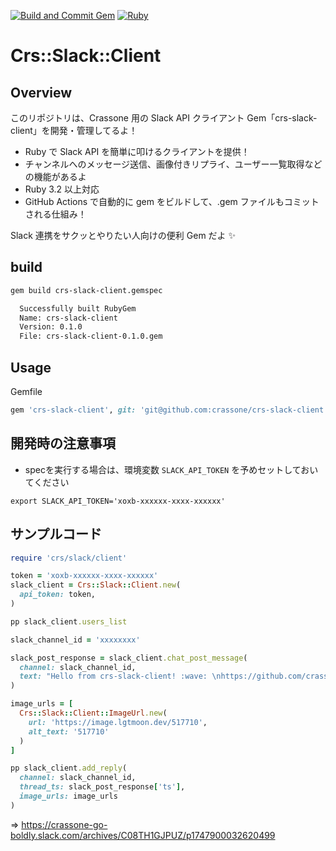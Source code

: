 [![Build and Commit Gem](https://github.com/crassone/crs-slack-client/actions/workflows/build-and-commit-gem.yml/badge.svg)](https://github.com/crassone/crs-slack-client/actions/workflows/build-and-commit-gem.yml)
[![Ruby](https://github.com/crassone/crs-slack-client/actions/workflows/main.yml/badge.svg)](https://github.com/crassone/crs-slack-client/actions/workflows/main.yml)

# Crs::Slack::Client

## Overview

このリポジトリは、Crassone 用の Slack API クライアント Gem「crs-slack-client」を開発・管理してるよ！

- Ruby で Slack API を簡単に叩けるクライアントを提供！
- チャンネルへのメッセージ送信、画像付きリプライ、ユーザー一覧取得などの機能があるよ
- Ruby 3.2 以上対応
- GitHub Actions で自動的に gem をビルドして、.gem ファイルもコミットされる仕組み！

Slack 連携をサクッとやりたい人向けの便利 Gem だよ ✨

## build

```bash
gem build crs-slack-client.gemspec

  Successfully built RubyGem
  Name: crs-slack-client
  Version: 0.1.0
  File: crs-slack-client-0.1.0.gem
```

## Usage

Gemfile

```ruby
gem 'crs-slack-client', git: 'git@github.com:crassone/crs-slack-client.git'
```

## 開発時の注意事項

- specを実行する場合は、環境変数 `SLACK_API_TOKEN` を予めセットしておいてください

```
export SLACK_API_TOKEN='xoxb-xxxxxx-xxxx-xxxxxx'
```


## サンプルコード

```ruby
require 'crs/slack/client'

token = 'xoxb-xxxxxx-xxxx-xxxxxx'
slack_client = Crs::Slack::Client.new(
  api_token: token,
)

pp slack_client.users_list

slack_channel_id = 'xxxxxxxx'

slack_post_response = slack_client.chat_post_message(
  channel: slack_channel_id,
  text: "Hello from crs-slack-client! :wave: \nhttps://github.com/crassone/crs-slack-client",
)

image_urls = [
  Crs::Slack::Client::ImageUrl.new(
    url: 'https://image.lgtmoon.dev/517710',
    alt_text: '517710'
  )
]

pp slack_client.add_reply(
  channel: slack_channel_id,
  thread_ts: slack_post_response['ts'],
  image_urls: image_urls
)
```

=>
https://crassone-go-boldly.slack.com/archives/C08TH1GJPUZ/p1747900032620499

